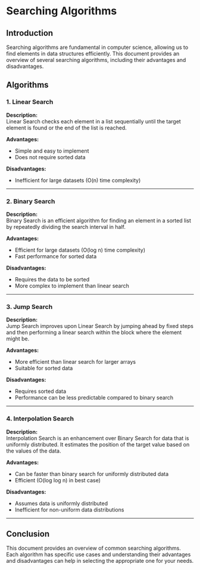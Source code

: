 # Searching Algorithms

## Introduction

Searching algorithms are fundamental in computer science, allowing us to find elements in data structures efficiently. This document provides an overview of several searching algorithms, including their advantages and disadvantages.

## Algorithms

### 1. Linear Search

**Description:**  
Linear Search checks each element in a list sequentially until the target element is found or the end of the list is reached.

**Advantages:**  
- Simple and easy to implement  
- Does not require sorted data  

**Disadvantages:**  
- Inefficient for large datasets (O(n) time complexity)  

---

### 2. Binary Search

**Description:**  
Binary Search is an efficient algorithm for finding an element in a sorted list by repeatedly dividing the search interval in half.

**Advantages:**  
- Efficient for large datasets (O(log n) time complexity)  
- Fast performance for sorted data  

**Disadvantages:**  
- Requires the data to be sorted  
- More complex to implement than linear search  

---

### 3. Jump Search

**Description:**  
Jump Search improves upon Linear Search by jumping ahead by fixed steps and then performing a linear search within the block where the element might be.

**Advantages:**  
- More efficient than linear search for larger arrays  
- Suitable for sorted data  

**Disadvantages:**  
- Requires sorted data  
- Performance can be less predictable compared to binary search  

---

### 4. Interpolation Search

**Description:**  
Interpolation Search is an enhancement over Binary Search for data that is uniformly distributed. It estimates the position of the target value based on the values of the data.

**Advantages:**  
- Can be faster than binary search for uniformly distributed data  
- Efficient (O(log log n) in best case)  

**Disadvantages:**  
- Assumes data is uniformly distributed  
- Inefficient for non-uniform data distributions  

---

## Conclusion

This document provides an overview of common searching algorithms. Each algorithm has specific use cases and understanding their advantages and disadvantages can help in selecting the appropriate one for your needs.

